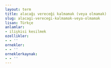 ```yaml
---
layout: term
title: alacağı vereceği kalmamak (veya olmamak)
slug: alacagi-verecegi-kalmamak-veya-olmamak
lisan: Türkçe
anlamlar:
- ilişkisi kesilmek
ozellikler:
- - ''
ornekler:
- - ''
orneklerkaynak:
- - ''
---
```

